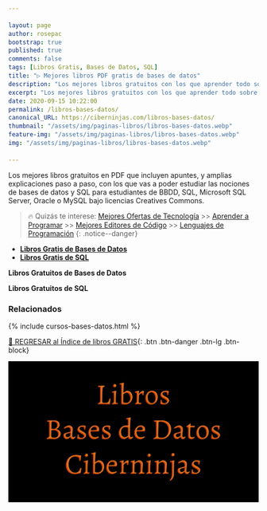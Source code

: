 ```yaml
---

layout: page
author: rosepac
bootstrap: true
published: true
comments: false
tags: [Libros Gratis, Bases de Datos, SQL]
title: "▷ Mejores libros PDF gratis de bases de datos"
description: "Los mejores libros gratuitos con los que aprender todo sobre las bases de datos, desde cero hasta nivel experto"
excerpt: "Los mejores libros gratuitos con los que aprender todo sobre las bases de datos, desde cero hasta nivel experto"
date: 2020-09-15 10:22:00
permalink: /libros-bases-datos/
canonical_URL: https://ciberninjas.com/libros-bases-datos/
thumbnail: "/assets/img/paginas-libros/libros-bases-datos.webp"
feature-img: "/assets/img/paginas-libros/libros-bases-datos.webp"
img: "/assets/img/paginas-libros/libros-bases-datos.webp"

---
```


Los mejores libros gratuitos en PDF que incluyen apuntes, y amplias explicaciones paso a paso, con los que vas a poder estudiar las nociones de bases de datos y SQL para estudiantes de BBDD, SQL, Microsoft SQL Server, Oracle o MySQL bajo licencias Creatives Commons.
<!-- https://medium.com/javarevisited/7-free-courses-to-learn-database-and-sql-for-programmers-and-data-scientist-e7ae19514ed2 -->

> 🔥 Quizás te interese: [Mejores Ofertas de Tecnología](https://www.amazon.es/shop/ciberlibros) >> [Aprender a Programar](/programar/) >> [Mejores Editores de Código](/mejores-editores-texto/) >> [Lenguajes de Programación](/15-mejores-lenguajes-programacion/)
{: .notice--danger}

- [**Libros Gratis de Bases de Datos**](#libros-gratis-de-bases-de-datos)
- [**Libros Gratis de SQL**](#libros-gratis-de-sql)

**Libros Gratuitos de Bases de Datos**



**Libros Gratuitos de SQL**



### **Relacionados** <!-- omit in toc -->

{% include cursos-bases-datos.html %}

[🏡 REGRESAR al Índice de libros GRATIS](https://ciberninjas.com/biblioteca-de-programacion-y-tecnologia/){: .btn .btn-danger .btn-lg .btn-block}

![](/assets/img/paginas-libros/libros-bases-datos.webp)